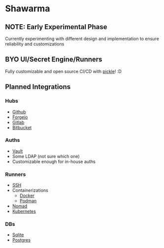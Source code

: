 # Shawarma

## NOTE: Early Experimental Phase

Currently experimenting with different design and implementation to ensure
reliability and customizations

## BYO UI/Secret Engine/Runners

Fully customizable and open source CI/CD with [pickle](https://github.com/apple/pkl)! :D

## Planned Integrations

### Hubs

- [Github](https://github.com/)
- [Forgejo](https://forgejo.org/)
- [Gitlab](https://gitlab.com)
- [Bitbucket](https://bitbucket.org/)

### Auths

- [Vault](https://www.hashicorp.com/products/vault)
- Some LDAP (not sure which one)
- Customizable enough for in-house auths

### Runners

- [SSH](https://man.openbsd.org/ssh)
- Containerizations
    - [Docker](https://www.docker.com/)
    - [Podman](https://podman.io/)
- [Nomad](https://www.nomadproject.io/)
- [Kubernetes](https://kubernetes.io/)

### DBs

- [Sqlite](https://www.sqlite.org/index.html)
- [Postgres](https://www.postgresql.org/)
